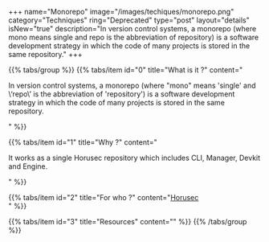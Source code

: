 +++
name="Monorepo"
image="/images/techiques/monorepo.png"
category="Techniques"
ring="Deprecated"
type="post"
layout="details"
isNew="true"
description="In version control systems, a monorepo (where mono means single and repo is the abbreviation of repository) is a software development strategy in which the code of many projects is stored in the same repository."
+++

{{% tabs/group %}}
  {{% tabs/item id="0" title="What is it ?" content="<p>In version control systems, a monorepo (where \"mono\" means \'single\' and \‘repo\’ is the abbreviation of \'repository\') is a software development strategy in which the code of many projects is stored in the same repository.</p>" %}}
  
  {{% tabs/item id="1" title="Why ?" content="<p>It works as a single Horusec repository which includes CLI, Manager, Devkit and Engine.</p>" %}}
  
  {{% tabs/item id="2" title="For who ?" content="<a href='https://horusec.io/site/'>Horusec</a><br />" %}}

  {{% tabs/item id="3" title="Resources" content="" %}}
{{% /tabs/group %}}